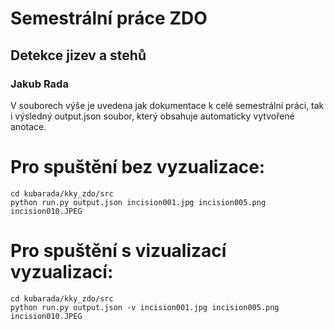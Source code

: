 # Semestrální práce ZDO
## Detekce jizev a stehů
### Jakub Rada

V souborech výše je uvedena jak dokumentace k celé semestrální práci, tak i výsledný output.json soubor, který obsahuje automaticky vytvořené anotace. 


# Pro spuštění bez vyzualizace:
```
cd kubarada/kky_zdo/src
python run.py output.json incision001.jpg incision005.png incision010.JPEG
```
# Pro spuštění s vizualizací vyzualizací:
```
cd kubarada/kky_zdo/src
python run.py output.json -v incision001.jpg incision005.png incision010.JPEG
```
